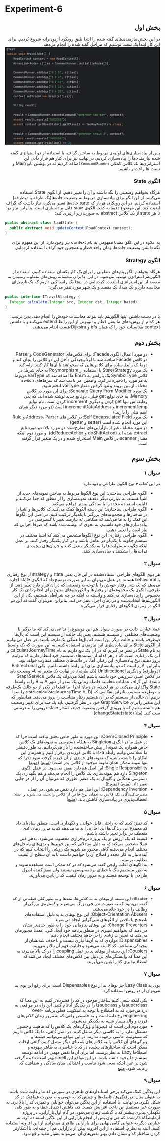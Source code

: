 # Experiment-6

<div dir="rtl">

## بخش اول

در این بخش نیازمندی‌های گفته شده را ابتدا طبق رویکرد آزمون‌رانه شروع کردیم. برای این کار ابتدا یک تست نوشتیم که مراحل
گفته شده را انجام می‌دهد:
![test.png](Patterns/src/main/resources/images/test.png)

پس از پیاده‌سازی‌های اولیه‌ی مربوط به ساختن گراف، با استفاده از دو استراتژی گفته شده نیازمندی‌ها را پیاده‌سازی کردیم.
در نهایت نیز برای کنار هم قرار دادن این استراتژی‌ها یک کلاس کمکی `CommandRunner` اضافه کردیم که در نوشتن تابع Main و تست
ها راحت‌تر باشیم.

### الگوی State

هرگاه بخواهیم وضعیتی را نگه داشته و آن را تغییر دهیم، از الگوی State استفاده می‌کنیم.
از این الگو برای پیاده‌سازی مربوط به وضعیت جاده‌ها(یک طرفه یا دوطرفه) استفاده کردیم. در این رویکرد، هربار که state
جاده‌ها تغییر می‌کرد، نیاز داشت که گراف آپدیت کند. این موضوع دقیقا به کمک الگوی state قابل پیاده‌سازی است. بنابراین نیاز
بود تا هر state از یک کلاس abstract به صورت زیر ارثبری کند:

<div dir="ltr">

```java
public abstract class RoadState {
  public abstract void updateContext(RoadContext context);
}
```

<div dir="rtl">

به علاوه در این الگو عمدتا مفهومی به نام context نیز وجود دارد. از این مفهوم برای نگه داشتن وضعیت جاده‌ها، زمان واحد
قطار و همچنین خود گراف استفاده کرده‌ایم.

### الگوی Strategy

هرگاه بخواهیم الگوریتم‌های متفاوتی را برای یک کار یکسان استفاده کنیم، استفاده از الگوریتم استراتژی توصیه می‌شود. در این
جا برای محسابه‌ روش‌های متفاوت رسیدن به مقصد از این استراتژی استفاده کرده‌ایم. در اینجا یک رابط کلی داریم که یک تابع
برای محاسبه دارد و یک مبدا، یک مقصد و یک شهر مورد تنفر می‌گیرد:

<div dir="ltr">

```java
public interface ITravelStrategy {
  Integer calculate(Integer src, Integer dst, Integer hated);
}
```

<div dir="rtl">

با در دست داشتن اینها الگوریتم باید بتواند محاسبات خودش را انجام دهد. بدین ترتیب، هر کدام از روش‌ه‌های ما یعنی قطار و
اتوبوس از این رابط extend می‌کنند و با داشتن context محاسبات خود را که همان bfs و Dijkstra هست انجام می‌دهند.
## بخش دوم

- دو مورد اعمال الگوی Facade: برای کلاس‌های CodeGenerator و Parser، دو کلاس Facade ساخته شد تا اولا پیجیدگی داخل این دو
  کلاس را پنهان کند و دوما یک رابط ساده برای کلاس‌هایی که میخواهند با آن‌ها کار کنند ارايه کند
- یک مورد State/Strategy یا استفاده از Polymorphism به جای شرط:
  در کلاس SymbolType یک پارامتر به Enum ها اضافه شد که VarType مربوط به هر مورد را ذخیره می‌کرد، و همین امر باعث شد که
  شرط‌های switch مختلف از بین بروند و تنها گرفتن مقدار varType انجام شود.
- یک مورد Separate Query From Modifier:
  برای این مورد در کلاس Memory، به جای توابع get قبلی، دو تابع جدید نوشته شده اند، که یکی وظیفه‌اش تنها get کردن و دیگری
  increment کردن است.
  نام توابع incrementTemp و incrementDataAddress است (دو مورد دیگر همان اسم قبلی را دارند.)
- یک مورد Self Encapsulated Field: در کلاس‌های Address، Parser و Rule این مورد انجام شده است (setter و getter)
- دو مورد مختلف غیر از بازآرایی‌های مطرح‌شده در موارد بالا: دو مورد تابع extract شده اند (doShiftAction و doReduceAction).
و مورد دوم اینکه مقدار scanner در کلاس Main استخراج شده و در یک متغیر قرار گرفته است.

## بخش سوم

### سوال ۱
در این کتاب ۳ نوع الگوی طراحی وجود دارد: 
  - الگوی طراحی ساختنی: این نوع الگو‌ها مربوط به ساختن نمونه‌های جدید از اشیا هستند. به عبارتی دیگر دغدغه نمونه‌سازی را از منطق کد جدا می‌کنند و قابلیت استفاده مجدد را با سادگی بیشتر فراهم می‌کنند.
  - الگو‌ی طراحی ساختاری: این دسته الگو‌ها کمک می‌کنند که کلاس‌ها و اشیا را در ساختارها و مجموعه‌های بزرگتر با یکدیگر ترکیب کنیم. در اصل این الگو‌ها این کمک را به ما می‌کنند که هنگامی که نیازمند تغییر یا گسترشی در پیاده‌سازی‌های خود داشتیم، به نحوی کد نوشته‌شده باشد که صرفا اجزایی که نیاز است را تغییر دهیم.
  - الگو‌ی طراحی رفتاری: این نوع الگو‌ها مشخص می‌کنند که اشیا مختلف در سیستم چگونه با یکدیگر در تعامل باشند و در کنار یکدیگر رفتار کنند. در عمل اینکه چگونه مسئولیت‌ها را به یکدیگر منتقل کنند و جریان‌های پیچیده‌ی فرایند‌ها را بشکنند و ساده‌سازی کنند.

### سوال ۲
هر دوی الگو‌های طراحی استفاده‌شده در این فاز، یعنی state و strategy از نوع رفتاری یا behavioral هستند.
در عمل می‌توان به این صورت توضیح داد که الگوی state اجازه می‌دهد که یک شی رفتار خودش را با توجه به وضعیتی که در آن قرار دارد تغییر دهد.
از طرفی، الگوی یک مجموعه‌ای از رفتار‌ها و الگوریتم‌های متنوع برای انجام دادن یک کار بخصوص را پیاده‌سازی می‌کنند و وابسته به اینکه در چه شرایطی هستیم، یکی از این الگوریتم‌ها انتخاب‌شده و در زمان اجرا، عمل می‌کند.
 بنابراین، می‌توان گفت که این دو الگو در زمره‌ی الگو‌های رفتاری قرار می‌گیرند.

### سوال ۳
عملا عبارت حالت در صورت سوال هم این موضوع را تداعی می‌کند که ما درگیر با وضعیت‌های مختلفی از سیستم هستیم. یعنی یک حالت از سیستم این است که یال‌ها دوطرفه باشند و حالت دیگر این است که یا‌ل‌ها همگی یک‌طرفه باشند. در عمل می‌توانیم از الگوی State برای پیاده‌سازی این نیازمندی استفاده کنیم. به این صورت که یک واسط به نام State در نظر می‌گیریم که در آن یک تابع داریم به نام calculateJourneyTime و این یک رفتاری است که در هر کدام از استیت‌های سیستم خود انتظار داریم که بتوانیم بروز دهیم. نوع پیاده‌سازی این رفتار، اما، در حالت‌های مختلف متفاوت خواهد بود. بنابراین، لازم است که دو پیاده‌سازی برای این رابط داشته باشیم. یکی Bidirectional (دوطرفه) ‌و دیگری Unidirectional (یک طرفه). در نهایت یک متغیر به نام وضعیت باید در کلاس اصلی سرویس خود داشته باشیم (مثلا می‌تواند یک کلاس GraphService باشد). این گراف عملیات محاسبه فاصله زمانی یک سفر از شهر A به B را به واسط State واگذاری می‌کند. در هر لحظه، در زمان اجرا، ما قطعا در یکی از دو حالت یک‌طرفه یا دوطرفه هستیم، بنابر‌این هنگامی که state.calculateJourneyTime(A, B) را صدا بزنیم آن حالتی از سیستم که در آن هستیم رفتار متناسب را بروز می‌دهد. همانطور که این متغیر را برای GraphService خود در نظر گرفتیم، باید یک متد برای تغییر وضعیت هم داشته باشیم که با ورودی گرفتتن وضعیت جدید، مقدار state درونی را به درستی ست کند. (مثلا changeState(state))

### سوال ۴
- Open/Closed Principle:  این مورد به طور خاص تحقق نیافته است چرا که در عمل ما در الگوی Singleton به هنگام دسترسی به نمونه‌های یک کلاس خاص همواره یک نمونه از پیش ساخته‌شده را باز می‌گردانیم. به طور دقیقتر ما عملا نمی‌توانیم رابطه is-a با کلاس فرزندی برقرار کنیم و همزمان این امکان را داشته باشیم که نمونه‌های جدیدی از آن فرزند گرفته شود (چرا که تنها نمونه ممکن همان نمونه موجود از کلاس پدر است) (<a href="https://belatrix.globant.com/us-en/blog/tech-trends/the-singleton-design-pattern/#:~:text=The%20Singleton%20pattern%20can%20be,regarded%20as%20an%20Anti%2DPattern.">منبع</a>) (<a href="https://stackoverflow.com/questions/36887344/why-singleton-breaks-open-closed-principle">منبع</a>)
- Single Responsibility: این اصل هم دارد نقض می‌شود. در عمل الگوی Singleton دارد هم نمونه‌سازی یک کلاس را انجام می‌دهد و هم نگهداری یک دسترسی همگانی و گلوبال به یک متغیر، طوری که می‌توان آن را از هر جایی تغییر داد.  (<a href="https://refactoring.guru/design-patterns/singleton">منبع</a>) (<a href="https://belatrix.globant.com/us-en/blog/tech-trends/the-singleton-design-pattern/#:~:text=The%20Singleton%20pattern%20can%20be,regarded%20as%20an%20Anti%2DPattern.">منبع ۲</a>)
- Dependency Inversion: این اصل هم دارد نقض می‌شود. در عمل، مصرف‌کنندگان یک کلاس به همان نوع خاص از کلاس وابسته می‌شوند و عملا انعطاف‌پذیری در پیاده‌سازی کاهش یابد. (<a href="https://stackoverflow.com/questions/36887344/why-singleton-breaks-open-closed-principle">منبع</a>)

### سوال ۵
- کد تمیز: کدی که به راحتی قابل خواندن و نگهداری است، منطق ساده‌ای داد که مجموع این ویژگی‌ها این اجازه را به ما می‌‌دهد که به مرور زمان کدی منعطف در برابر تغییر داشته باشیم.
- کیفیت کد یک ارزش در یک پروژه نرم‌افزاری محسوب می‌شود، بدهی فنی عملا مشخص می‌کند که به دلیل مبادلاتی که بین خوبی‌ها و بدی‌های راه‌حل‌های مختلف انجام می‌دهیم گاهی مجبور می‌شویم یک روشی را انتخاب کنیم که در آینده نیاز به کار مجدد و اصلاح آن را خواهیم داشت تا به آن سطح از کیفیت مطلوب برسیم.
- به الگوهای اغلب رایجی گفته می‌شود که در کد ممکن است مشاهده شوند و به طور مستقیم باگ یا خطای برنامه‌نویسی نیستند ولی نقض‌کننده اصول طراحی یا توسعه هستند و به مرور زمان کیفیت کد را پایین می‌آورند.

### سوال ۶
- Bloater: این دسته از بو‌های بد به کلاس‌ها، متد‌ها و به طور کلی قطعاتی از کد گفته می‌شود که به صورت تدریجی بزرگ می‌شوند و گستره‌ی بزرگی از وظایف را در خود جای می‌دهند.
- Object-Orientation Abusers: این نوع بوهای بد به دلیل استفاده‌های ناصحیح یا ناقص از الگوهای شی‌گرایی ایجاد می‌شوند
- Change Preventers: این بوهای بد زمانی خود را به طور جدی‌تر نشان می‌دهند که بخواهیم تغییری در منطق برنامه خود ایجاد کنی. عمدتا مجبورمان می‌کنند که تغییرات زیادی را در جاهیا مختلف انجام دهیم.
- Dispensables: مواردی که به آن‌ها نیازی نیست و با حذف شدنشان از پیچیدگی مضاعف کد کاسته می‌شود و فابلیت فهم آن بالاتر می‌رود.
- Couplers: این دسته از بوهای بد در عمل coupling را در کد بالا می‌برند به این معنا که وابستگی‌های بی‌دلیل بین کلاس‌های مختلف ایجاد می‌کنند که انعطاف‌پذیری کد را پایین می‌آورند.

### سوال ۷
بوی بد Lazy Class جز بوهای بد از نوع Dispensables است. برای رفع این بوی بد می‌توان از دو روش استفاده کرد.
- یکی اینکه سعی کنیم ساختار موجود در کد را فشرده‌تر کنیم به این معنا که superclassها و subclassها را در یکدیگر ادغام کنیم. این راه در مواقعی به درد می‌خورد که به اصطلاح با توجه به اسکوپب فعلی برنامه over-engineering رخ داده است و به خصوص وقتی که به مرور زمان کلاس‌های فرزند و والد بسیار شبیه به یکدیگر می‌شوند.
- مورد دوم این است که فیچر‌ها و ویژگی‌های یک کلاس را که ماهیت و حضور مستقل ندارد را به کلاسی دیگر منتقل کنیم. در اصل گاهی، ما یک کلاس داریم که مسئولیت خاصی برعهده ندارند. در این مواقع می‌توانیم فیلد‌ها و ویژگی‌های آن کلاس را به کلاس‌های بامعنای دیگر منتقل کنیم.
گاهی اوقات ممکن است که ساختار‌‌های پیچیده در کد یا عناصری به ظاهر بیهوده و اصطلاحا Lazy به نظر برسند، اما برای آن‌ها نقش مهمی در ادامه توسعه سیستم ما وجود داشته باشد. در این مواقع این smell بهتر است نادیده گرفته شود در عین اینکه سعی شود تناسب و اعتدالی میان سادگی و شفافیت کد رعایت شود.
<a href="https://refactoring.guru/smells/lazy-class">منبع</a>

### سوال ۹
این پلاگین کمک می‌کند برخی استاندارد‌های ظاهری در سورس کد ما رعایت شده باشد. به عنوان مثال، تورفتگی‌ها، فاصله‌ها و چینش کد به خوبی و به صورت هماهنگ در کد شکل بگیرد. در نهایت، با استفاده از این پلاگین می‌توان خوانایی و تمیزی کد را بالا برد. به صورت غیر مستقیم این باعث افزایش کیفیت کد، کاهش احتمال خطا و به طور کلی نگهداری‌پذیری بیشتر کد با گذشت زمان می‌شود. در گام اول بازآرایی، در پروژه آزمایشگاه ذکر‌شده که می‌توان پس از انجام بازآرایی از این پلاگین استفاده کرد، به عبارتی دیگر به عنوانی گامی نهایی برای بازآرایی ظاهری می‌توانیم از این افزونه استفاده کنیم. البته به نظرم، استفاده از این افزونه پیش از بازآرایی هم از جنبه‌ای، با آشکارتر کردن ساختار کد و نشان دادن بهتر نقص‌های آن، می‌تواند بسیار مفید واقع شود. 
</div>
